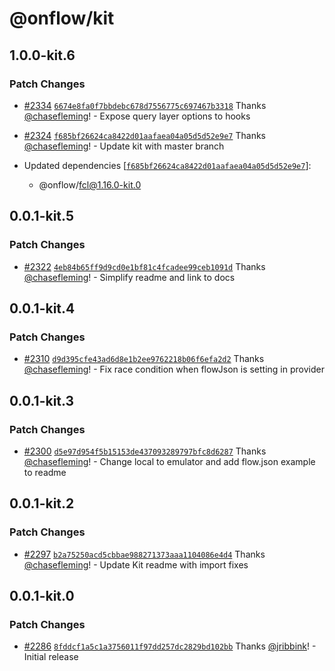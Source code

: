 # @onflow/kit

## 1.0.0-kit.6

### Patch Changes

- [#2334](https://github.com/onflow/fcl-js/pull/2334) [`6674e8fa0f7bbdebc678d7556775c697467b3318`](https://github.com/onflow/fcl-js/commit/6674e8fa0f7bbdebc678d7556775c697467b3318) Thanks [@chasefleming](https://github.com/chasefleming)! - Expose query layer options to hooks

- [#2324](https://github.com/onflow/fcl-js/pull/2324) [`f685bf26624ca8422d01aafaea04a05d5d52e9e7`](https://github.com/onflow/fcl-js/commit/f685bf26624ca8422d01aafaea04a05d5d52e9e7) Thanks [@chasefleming](https://github.com/chasefleming)! - Update kit with master branch

- Updated dependencies [[`f685bf26624ca8422d01aafaea04a05d5d52e9e7`](https://github.com/onflow/fcl-js/commit/f685bf26624ca8422d01aafaea04a05d5d52e9e7)]:
  - @onflow/fcl@1.16.0-kit.0

## 0.0.1-kit.5

### Patch Changes

- [#2322](https://github.com/onflow/fcl-js/pull/2322) [`4eb84b65ff9d9cd0e1bf81c4fcadee99ceb1091d`](https://github.com/onflow/fcl-js/commit/4eb84b65ff9d9cd0e1bf81c4fcadee99ceb1091d) Thanks [@chasefleming](https://github.com/chasefleming)! - Simplify readme and link to docs

## 0.0.1-kit.4

### Patch Changes

- [#2310](https://github.com/onflow/fcl-js/pull/2310) [`d9d395cfe43ad6d8e1b2ee9762218b06f6efa2d2`](https://github.com/onflow/fcl-js/commit/d9d395cfe43ad6d8e1b2ee9762218b06f6efa2d2) Thanks [@chasefleming](https://github.com/chasefleming)! - Fix race condition when flowJson is setting in provider

## 0.0.1-kit.3

### Patch Changes

- [#2300](https://github.com/onflow/fcl-js/pull/2300) [`d5e97d954f5b15153de437093289797bfc8d6287`](https://github.com/onflow/fcl-js/commit/d5e97d954f5b15153de437093289797bfc8d6287) Thanks [@chasefleming](https://github.com/chasefleming)! - Change local to emulator and add flow.json example to readme

## 0.0.1-kit.2

### Patch Changes

- [#2297](https://github.com/onflow/fcl-js/pull/2297) [`b2a75250acd5cbbae988271373aaa1104086e4d4`](https://github.com/onflow/fcl-js/commit/b2a75250acd5cbbae988271373aaa1104086e4d4) Thanks [@chasefleming](https://github.com/chasefleming)! - Update Kit readme with import fixes

## 0.0.1-kit.0

### Patch Changes

- [#2286](https://github.com/onflow/fcl-js/pull/2286) [`8fddcf1a5c1a3756011f97dd257dc2829bd102bb`](https://github.com/onflow/fcl-js/commit/8fddcf1a5c1a3756011f97dd257dc2829bd102bb) Thanks [@jribbink](https://github.com/jribbink)! - Initial release
